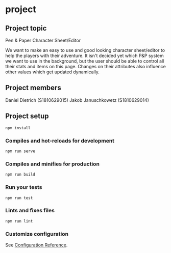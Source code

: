 # project

## Project topic
Pen & Paper Character Sheet/Editor

We want to make an easy to use and good looking character sheet/editor to help the players with their adventure.
It isn't decided yet which P&P system we want to use in the background, but the user should be able to control 
all their stats and items on this page. Changes on their attributes also influence other values which get updated dynamically.


## Project members
Daniel Dietrich (S1810629015)
Jakob Januschkowetz (S1810629014)

## Project setup
```
npm install
```

### Compiles and hot-reloads for development
```
npm run serve
```

### Compiles and minifies for production
```
npm run build
```

### Run your tests
```
npm run test
```

### Lints and fixes files
```
npm run lint
```

### Customize configuration
See [Configuration Reference](https://cli.vuejs.org/config/).
